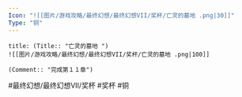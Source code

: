 ```yaml
---
Icon: "![[图片/游戏攻略/最终幻想/最终幻想VII/奖杯/亡灵的墓地 .png|30]]"
Type: "铜"
---
```

```ad-common-bronze-trophy
title: (Title:: "亡灵的墓地 ")
![[图片/游戏攻略/最终幻想/最终幻想VII/奖杯/亡灵的墓地 .png|100]]

(Comment:: "完成第１１章")
```

#最终幻想/最终幻想VII/奖杯 #奖杯 #铜
